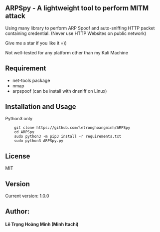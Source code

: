 ## ARPSpy - A lightweight tool to perform MITM attack

Using many library to perform ARP Spoof and auto-sniffing HTTP packet containing credential. (Never use HTTP Websites on public network)

Give me a star if you like it =))

Not well-tested for any platform other than my Kali Machine

## Requirement
- net-tools package
- nmap
- arpspoof (can be install with dnsniff on Linux)

## Installation and Usage

Python3 only

```
	git clone https://github.com/letronghoangminh/ARPSpy
	cd ARPSpy
	sudo python3 -m pip3 install -r requirements.txt
	sudo python3 ARPSpy.py 
```

## License
MIT

## Version
Current version: 1.0.0

## Author:
#### Lê Trọng Hoàng Minh (Minh Itachi)
